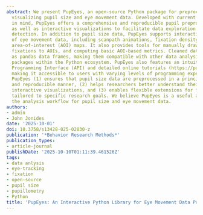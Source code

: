 ```yaml
---
abstract: We present PupEyes, an open-source Python package for preprocessing and
  visualizing pupil size and eye movement data. Developed with current best practices
  in mind, PupEyes offers a comprehensive and reproducible pupil preprocessing pipeline,
  as well as interactive visualizations to facilitate data exploration and outlier
  detection. In addition to pupil size data, PupEyes supports interactive visualization
  of eye movement data, including scanpath animations, fixation density plots, and
  area-of-interest (AOI) maps. It also provides tools for manually drawing AOIs, assigning
  fixations to AOIs, and computing basic AOI-based metrics. Cleaned data are returned
  as pandas data frames, making them compatible with other data analysis and visualization
  packages within the Python ecosystem. PupEyes also features an intuitive Application
  Programming Interface (API) and detailed online tutorials (https://pupeyes.readthedocs.io/),
  making it accessible to users with varying levels of programming experience. Overall,
  PupEyes (1) ensures that pupil size data are preprocessed in a principled, transparent,
  and reproducible manner, (2) helps researchers better understand their data through
  interactive visualizations, and (3) enables flexible extensions for further analysis
  tailored to specific research goals. We believe PupEyes is a useful addition to
  the analysis workflow for pupil size and eye movement data.
authors:
- admin
- John Jonides
date: '2025-10-01'
doi: 10.3758/s13428-025-02830-z
publication: '*Behavior Research Methods*'
publication_types:
- article-journal
publishDate: '2025-10-10T01:11:39.461526Z'
tags:
- data anlysis
- eye-tracking
- fixation
- open-source
- pupil size
- pupillometry
- Python
title: 'PupEyes: An Interactive Python Library for Eye Movement Data Processing'
---
```

